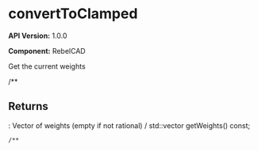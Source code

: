 # convertToClamped

**API Version:** 1.0.0

**Component:** RebelCAD

Get the current weights

/**

## Returns

: Vector of weights (empty if not rational)
/
    std::vector<double> getWeights() const;

    /**

